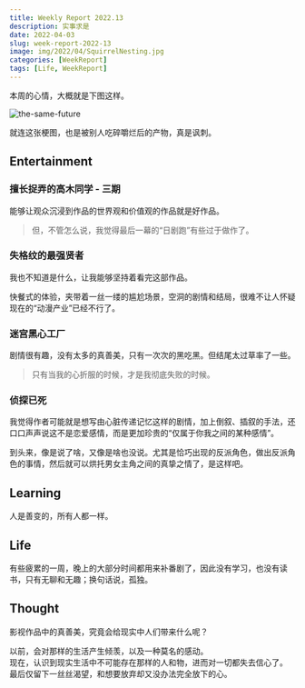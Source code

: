```yaml
---
title: Weekly Report 2022.13
description: 实事求是
date: 2022-04-03
slug: week-report-2022-13
image: img/2022/04/SquirrelNesting.jpg
categories: [WeekReport]
tags: [Life, WeekReport]
---
```


本周的心情，大概就是下图这样。

![the-same-future](img/2022/04/no-future.jpg)

就连这张梗图，也是被别人吃碎嚼烂后的产物，真是讽刺。

## Entertainment

### 擅长捉弄的高木同学 - 三期

能够让观众沉浸到作品的世界观和价值观的作品就是好作品。

> 但，不管怎么说，我觉得最后一幕的“日剧跑”有些过于做作了。

### 失格纹的最强贤者

我也不知道是什么，让我能够坚持着看完这部作品。

快餐式的体验，夹带着一丝一缕的尴尬场景，空洞的剧情和结局，很难不让人怀疑现在的“动漫产业”已经不行了。

### 迷宫黑心工厂

剧情很有趣，没有太多的真善美，只有一次次的黑吃黑。但结尾太过草率了一些。

> 只有当我的心折服的时候，才是我彻底失败的时候。

### 侦探已死

我觉得作者可能就是想写由心脏传递记忆这样的剧情，加上倒叙、插叙的手法，还口口声声说这不是恋爱感情，而是更加珍贵的“仅属于你我之间的某种感情”。

到头来，像是说了啥，又像是啥也没说。尤其是恰巧出现的反派角色，做出反派角色的事情，然后就可以烘托男女主角之间的真挚之情了，是这样吧。

## Learning

人是善变的，所有人都一样。

## Life

有些疲累的一周，晚上的大部分时间都用来补番剧了，因此没有学习，也没有读书，只有无聊和无趣；换句话说，孤独。

## Thought

影视作品中的真善美，究竟会给现实中人们带来什么呢？

以前，会对那样的生活产生倾羡，以及一种莫名的感动。  
现在，认识到现实生活中不可能存在那样的人和物，进而对一切都失去信心了。  
最后仅留下一丝丝渴望，和想要放弃却又没办法完全放下的心。
